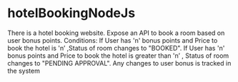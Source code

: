 # hotelBookingNodeJs
There is a hotel booking website.  Expose an API to book a room based on user bonus points.     Conditions: If User has 'n' bonus points and Price to book the hotel is 'n’ ,Status of room changes to "BOOKED".  If User has 'n' bonus points and Price to book the hotel is greater than 'n’ , Status of room changes to "PENDING APPROVAL".  Any changes to user bonus is tracked in the system
